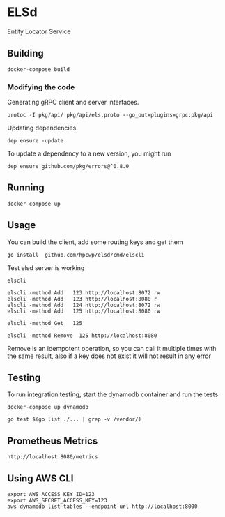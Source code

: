 # ELSd

Entity Locator Service

## Building

```
docker-compose build
```

### Modifying the code

Generating gRPC client and server interfaces.

```
protoc -I pkg/api/ pkg/api/els.proto --go_out=plugins=grpc:pkg/api
```

Updating dependencies.
```
dep ensure -update
```

To update a dependency to a new version, you might run

```
dep ensure github.com/pkg/errors@^0.8.0
```

## Running

```
docker-compose up
```

## Usage 

You can build the client, add some routing keys and get them

```
go install  github.com/hpcwp/elsd/cmd/elscli
```

Test elsd server is working
```
elscli

```

```
elscli -method Add   123 http://localhost:8072 rw
elscli -method Add   123 http://localhost:8080 r
elscli -method Add   124 http://localhost:8072 rw
elscli -method Add   125 http://localhost:8080 rw
```

```
elscli -method Get   125
```

```
elscli -method Remove  125 http://localhost:8080 
```

Remove is an idempotent operation, so you can call it multiple times with the same result,
also if a key does not exist it will not result in any error

## Testing

To run integration testing, start the dynamodb container and run the tests
 
```
docker-compose up dynamodb

```

```
go test $(go list ./... | grep -v /vendor/)
```


## Prometheus Metrics

```
http://localhost:8080/metrics
```

## Using AWS CLI 

```
export AWS_ACCESS_KEY_ID=123
export AWS_SECRET_ACCESS_KEY=123
aws dynamodb list-tables --endpoint-url http://localhost:8000
 ```
